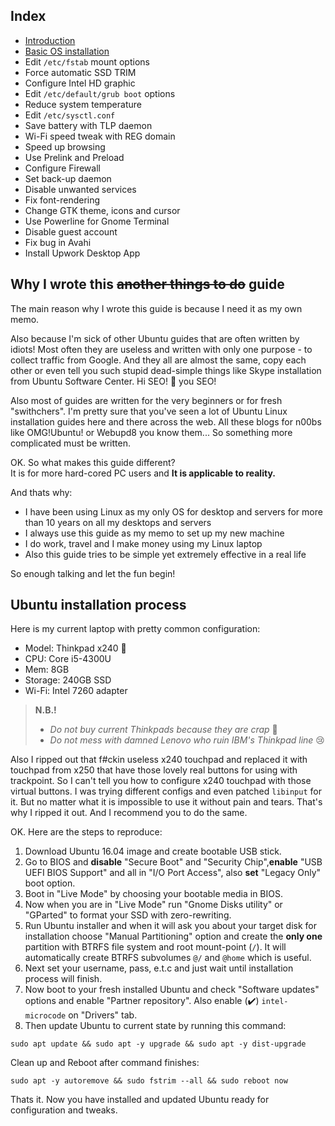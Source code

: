 ## Index
- [Introduction](#why-i-wrote-this-another-things-to-do-guide) 
- [Basic OS installation](#ubuntu-installation-process)
- Edit `/etc/fstab` mount options
- Force automatic SSD TRIM
- Configure Intel HD graphic
- Edit `/etc/default/grub boot` options
- Reduce system temperature
- Edit `/etc/sysctl.conf`
- Save battery with TLP daemon
- Wi-Fi speed tweak with REG domain
- Speed up browsing
- Use Prelink and Preload
- Configure Firewall
- Set back-up daemon
- Disable unwanted services
- Fix font-rendering
- Change GTK theme, icons and cursor
- Use Powerline for Gnome Terminal
- Disable guest account
- Fix bug in Avahi
- Install Upwork Desktop App

## Why I wrote this ~~another things to do~~ guide
The main reason why I wrote this guide is because I need it as my own memo.

Also because I'm sick of other Ubuntu guides that are often written by idiots!
Most often they are useless and written with only one purpose - to collect traffic from Google.
And they all are almost the same, copy each other or even tell you such stupid dead-simple things like
Skype installation from Ubuntu Software Center.
Hi SEO! :fu: you SEO!

Also most of guides are written for the very beginners or for fresh "swithchers".
I'm pretty sure that you've seen a lot of Ubuntu Linux  installation guides here and there across the web.
All these blogs for n00bs like OMG!Ubuntu! or Webupd8 you know them...
So something more complicated must be written.

OK. So what makes this guide different?  
It is for more hard-cored PC users and **It is applicable to reality.**  

And thats why:

- I have been using Linux as my only OS for desktop and servers for more than 10 years on all my desktops and servers
- I always use this guide as my memo to set up my new machine
- I do work, travel and I make money using my Linux laptop
- Also this guide tries to be simple yet extremely effective in a real life

So enough talking and let the fun begin!

## Ubuntu installation process
Here is my current laptop with pretty common configuration:

- Model: Thinkpad x240 :shit:
- CPU: Core i5-4300U
- Mem: 8GB
- Storage: 240GB SSD
- Wi-Fi: Intel 7260 adapter

> **N.B.!**  
> - *Do not buy current Thinkpads because they are crap* :shit:  
> - *Do not mess with damned Lenovo who ruin IBM's Thinkpad line* :cry:  

Also I ripped out that f#ckin useless x240 touchpad and replaced it with touchpad from x250 that have those lovely real
buttons for using with trackpoint. So I can't tell you how to configure x240 touchpad with those virtual buttons.
I was trying different configs and even patched `libinput` for it. But no matter what it is impossible to use it
without pain and tears. That's why I ripped it out. And I recommend you to do the same.

OK. Here are the steps to reproduce:  

1. Download Ubuntu 16.04 image and create bootable USB stick.
2. Go to BIOS and **disable** "Secure Boot" and "Security Chip",**enable** "USB UEFI BIOS Support" and all in "I/O Port Access", also **set** "Legacy Only" boot option.
3. Boot in "Live Mode" by choosing your bootable media in BIOS.
4. Now when you are in "Live Mode" run "Gnome Disks utility" or "GParted" to format your SSD with zero-rewriting.
5. Run Ubuntu installer and when it will ask you about your target disk for installation choose "Manual Partitioning" option and create the **only one** partition with BTRFS file system and root mount-point (`/`). It will automatically create BTRFS subvolumes `@/` and `@home` which is useful.
6. Next set your username, pass, e.t.c and just wait until installation process will finish.
7. Now boot to your fresh installed Ubuntu and check "Software updates" options and enable "Partner repository". Also enable (:heavy_check_mark:) `intel-microcode` on "Drivers" tab.
8. Then update Ubuntu to current state by running this command:
```
sudo apt update && sudo apt -y upgrade && sudo apt -y dist-upgrade
```
Clean up and Reboot after command finishes:
```
sudo apt -y autoremove && sudo fstrim --all && sudo reboot now
```
Thats it. Now you have installed and updated Ubuntu ready for configuration and tweaks.
